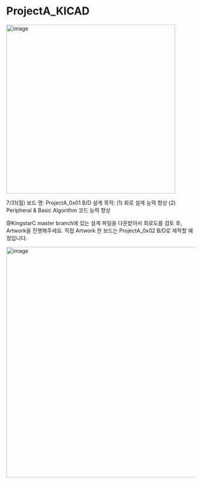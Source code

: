 # ProjectA_KICAD
<img width="449" alt="image" src="https://github.com/bmeArchitecture/ProjectA_KICAD/assets/118406212/6b802fc7-0d5f-4def-9b53-2729f089089e">

7/31(월)
보드 명: ProjectA_0x01 B/D
설계 목적: (1) 회로 설계 능력 향상 (2) Peripheral & Basic Algorithm 코드 능력 향상

@KingstarC
master branch에 있는 설계 파일을 다운받아서 회로도를 검토 후, Artwork을 진행해주세요.
직접 Artwork 한 보드는 ProjectA_0x02 B/D로 제작할 예정입니다.

<img width="613" alt="image" src="https://github.com/bmeArchitecture/ProjectA_KICAD/assets/118406212/2a1b0ad9-203e-4707-b0e3-918634762338">
